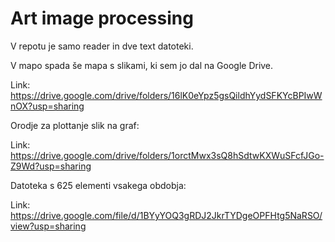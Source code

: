# Art image processing

V repotu je samo reader in dve text datoteki.

V mapo spada še mapa s slikami, ki sem jo dal na Google Drive.

Link: https://drive.google.com/drive/folders/16lK0eYpz5gsQildhYydSFKYcBPIwWnOX?usp=sharing

Orodje za plottanje slik na graf: 

Link: https://drive.google.com/drive/folders/1orctMwx3sQ8hSdtwKXWuSFcfJGo-Z9Wd?usp=sharing

Datoteka s 625 elementi vsakega obdobja:

Link: https://drive.google.com/file/d/1BYyYOQ3gRDJ2JkrTYDgeOPFHtg5NaRSO/view?usp=sharing

